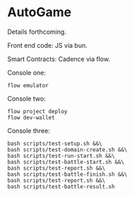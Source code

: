 AutoGame
========

Details forthcoming.

Front end code: JS via bun.

Smart Contracts: Cadence via flow.

Console one:
```
flow emulator
```

Console two:
```
flow project deploy
flow dev-wallet
```

Console three:
```
bash scripts/test-setup.sh &&\
bash scripts/test-domain-create.sh &&\
bash scripts/test-run-start.sh &&\
bash scripts/test-battle-start.sh &&\
bash scripts/test-report.sh &&\
bash scripts/test-battle-finish.sh &&\
bash scripts/test-report.sh &&\
bash scripts/test-battle-result.sh
```